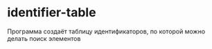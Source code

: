 # identifier-table
Программа создаёт таблицу идентификаторов, по которой можно делать поиск элементов
